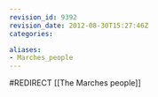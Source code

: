 ```yaml
---
revision_id: 9392
revision_date: 2012-08-30T15:27:46Z
categories:

aliases:
- Marches_people
---
```


#REDIRECT [[The Marches people]]
